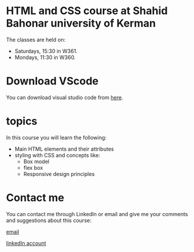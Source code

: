 # HTML and CSS course at Shahid Bahonar university of Kerman

The classes are held on:

- Saturdays, 15:30 in W361.
- Mondays, 11:30 in W360.

# Download VScode

You can download visual studio code from [here](https://download.uk.ac.ir).

# topics

In this course you will learn the following:

- Main HTML elements and their attributes
- styling with CSS and concepts like:
  - Box model
  - flex box
  - Responsive design principles

# Contact me

You can contact me through LinkedIn or email and give me your comments and suggestions about this course:

[email](mailto:onemahdiyar@gmail.com)

[linkedIn account](https://www.linkedin.com/in/mr-mahdiyar/)
